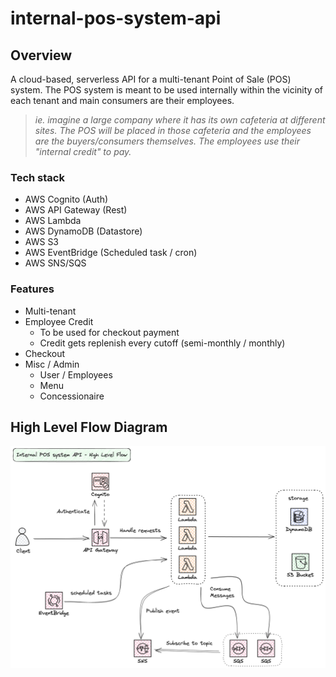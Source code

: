 # internal-pos-system-api

## Overview

A cloud-based, serverless API for a multi-tenant Point of Sale (POS) system. The POS system is meant to be used internally within the vicinity of each tenant and main consumers are their employees.

> _ie. imagine a large company where it has its own cafeteria at different sites. The POS will be placed in those cafeteria and the employees are the buyers/consumers themselves. The employees use their "internal credit" to pay._

### Tech stack

- AWS Cognito (Auth)
- AWS API Gateway (Rest)
- AWS Lambda
- AWS DynamoDB (Datastore)
- AWS S3
- AWS EventBridge (Scheduled task / cron)
- AWS SNS/SQS

### Features

- Multi-tenant
- Employee Credit
  - To be used for checkout payment
  - Credit gets replenish every cutoff (semi-monthly / monthly)
- Checkout
- Misc / Admin
  - User / Employees
  - Menu
  - Concessionaire

## High Level Flow Diagram

![high level flow diagram](docs/internal-pos-system-api-high-level-flow.png)
